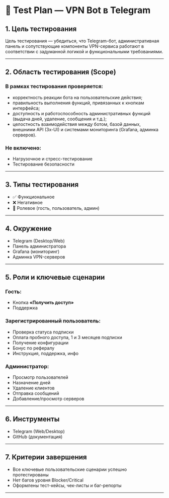 # 🧪 Test Plan — VPN Bot в Telegram

## 1. Цель тестирования
Цель тестирования — убедиться, что Telegram-бот, административная панель и сопутствующие компоненты VPN-сервиса работают в соответствии с задуманной логикой и функциональными требованиями.

---

## 2. Область тестирования (Scope)

### В рамках тестирования проверяется:
- корректность реакции бота на пользовательские действия;
- правильность выполнения функций, привязанных к кнопкам интерфейса;
- доступность и работоспособность административных функций (выдача дней, удаление, сообщения и т.д.);
- целостность взаимодействия между ботом, базой данных, внешними API (3x-UI) и системами мониторинга (Grafana, админка серверов).

### Не включено:
- Нагрузочное и стресс-тестирование
- Тестирование безопасности

---

## 3. Типы тестирования

- ✅ Функциональное
- ❌ Негативное
- 🔐 Ролевое (гость, пользователь, админ)

---

## 4. Окружение

- Telegram (Desktop/Web)
- Панель администратора
- Grafana (мониторинг)
- Админка VPN-серверов

---

## 5. Роли и ключевые сценарии

### Гость:
- Кнопка **«Получить доступ»**
- Поддержка

### Зарегистрированный пользователь:
- Проверка статуса подписки
- Оплата пробного доступа, 1 и 3 месяцев подписки
- Получение конфигурации
- Бонус по рефералу
- Инструкция, поддержка, инфо

### Администратор:
- Просмотр пользователей
- Назначение дней
- Удаление клиентов
- Отправка сообщений
- Добавление/просмотр серверов

---

## 6. Инструменты

- Telegram (Web/Desktop)
- GitHub (документация)

---

## 7. Критерии завершения

- Все ключевые пользовательские сценарии успешно протестированы
- Нет багов уровня Blocker/Critical
- Оформлены тест-кейсы, чек-листы и баг-репорты

---
